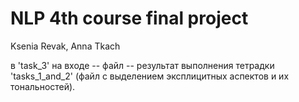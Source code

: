 # NLP 4th course final project
Ksenia Revak, Anna Tkach





в 'task_3' на входе -- файл -- результат выполнения тетрадки 'tasks_1_and_2' (файл с выделением эксплицитных аспектов и их тональностей).
